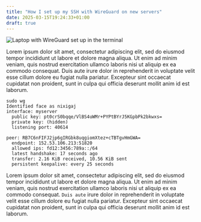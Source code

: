 ```yaml
---
title: "How I set up my SSH with WireGuard on new servers"
date: 2025-03-15T19:24:33+01:00
draft: true
---
```


![Laptop with WireGuard set up in the terminal](/post-assets/wg-setup/laptop.jpg)

Lorem ipsum dolor sit amet, consectetur adipiscing elit, sed do eiusmod tempor incididunt ut labore et dolore magna aliqua. Ut enim ad minim veniam, quis nostrud exercitation ullamco laboris nisi ut aliquip ex ea commodo consequat. Duis aute irure dolor in reprehenderit in voluptate velit esse cillum dolore eu fugiat nulla pariatur. Excepteur sint occaecat cupidatat non proident, sunt in culpa qui officia deserunt mollit anim id est laborum.

```terminal
sudo wg
Identified face as nixigaj
interface: myserver
  public key: pt0crS0bqqe/VlBS4uWMr+PYPtBYrJ5KGpbPk2bkwxs=
  private key: (hidden)
  listening port: 40614

peer: RB7C6nFIFJ2jp6gIRGbk8uqgiomXtez+cTBTgvHmGWA=
  endpoint: 152.53.106.213:51820
  allowed ips: fd12:3456:789a::/64
  latest handshake: 17 seconds ago
  transfer: 2.16 KiB received, 10.56 KiB sent
  persistent keepalive: every 25 seconds
```

Lorem ipsum dolor sit amet, consectetur adipiscing elit, sed do eiusmod tempor incididunt ut labore et dolore magna aliqua. Ut enim ad minim veniam, quis nostrud exercitation ullamco laboris nisi ut aliquip ex ea commodo consequat. `Duis aute` irure dolor in reprehenderit in voluptate velit esse cillum dolore eu fugiat nulla pariatur. Excepteur sint occaecat cupidatat non proident, sunt in culpa qui officia deserunt mollit anim id est laborum.
